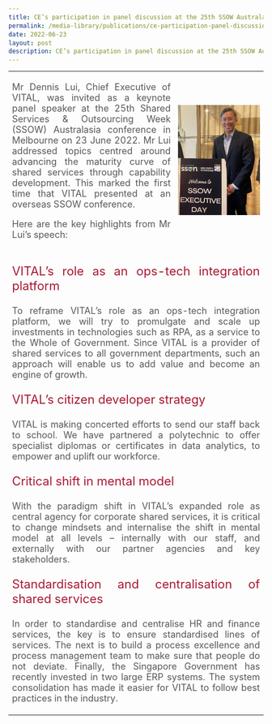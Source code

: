 ```yaml
---
title: CE’s participation in panel discussion at the 25th SSOW Australasia
permalink: /media-library/publications/ce-participation-panel-discussion-25-ssow-australasia/
date: 2022-06-23
layout: post
description: CE’s participation in panel discussion at the 25th SSOW Australasia
---
```

<table style="border: 0px;padding:0px;" width="100%" height="100%">
	<tr style="border: 0px;padding:0px;">		
		<td style="border: 0px">
			<p style="font-size: 18px;color:#585858;text-align:justify;vertical-align: bottom;">
       Mr Dennis Lui, Chief Executive of VITAL, was invited as a keynote panel speaker at the 25th Shared Services & Outsourcing Week (SSOW) Australasia conference in Melbourne on 23 June 2022. Mr Lui addressed topics centred around advancing the maturity curve of shared services through capability development. This marked the first time that VITAL presented at an overseas SSOW conference.
			</p>
			<p style="font-size: 18px;color:#585858;text-align:justify;">
				Here are the key highlights from Mr Lui’s speech:
			</p>
		</td>
		<td width ="35%" style="border: 0px;vertical-align: middle;">
					<img src="/images/Media/ssow_image1.png"  /> 
		</td>
	</tr>
<tr>
<td colspan="2">
	<p style="font-size: 24px;color:#a91932;text-align:justify;">	        
VITAL’s role as an ops-tech integration platform
</p>
<p style="font-size: 18px;color:#585858;text-align:justify;">
	To reframe VITAL’s role as an ops-tech integration platform, we will try to promulgate and scale up investments in technologies such as RPA, as a service to the Whole of Government. Since VITAL is a provider of shared services to all government departments, such an approach will enable us to add value and become an engine of growth.
</p>
<p style="font-size: 24px;color:#a91932;text-align:justify;">	        
	VITAL’s citizen developer strategy
</p>
<p style="font-size: 18px;color:#585858;text-align:justify;">
	VITAL is making concerted efforts to send our staff back to school. We have partnered a polytechnic to offer specialist diplomas or certificates in data analytics, to empower and uplift our workforce.
</p>
<p style="font-size: 24px;color:#a91932;text-align:justify;">	     
Critical shift in mental model
</p>
<p style="font-size: 18px;color:#585858;text-align:justify;">
With the paradigm shift in VITAL’s expanded role as central agency for corporate shared services, it is critical to change mindsets and internalise the shift in mental model at all levels – internally with our staff, and externally with our partner agencies and key stakeholders.
	</p>
<p style="font-size: 24px;color:#a91932;text-align:justify;">	     
Standardisation and centralisation of shared services
</p>
<p style="font-size: 18px;color:#585858;text-align:justify;">
In order to standardise and centralise HR and finance services, the key is to ensure standardised lines of services. The next is to build a process excellence and process management team to make sure that people do not deviate. Finally, the Singapore Government has recently invested in two large ERP systems. The system consolidation has made it easier for VITAL to follow best practices in the industry.
</p>
	</td>
	</tr>
</table>